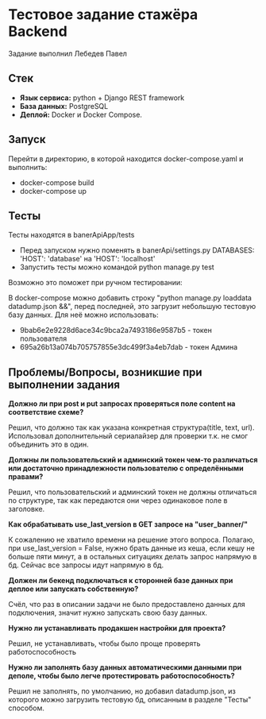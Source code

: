 # Тестовое задание стажёра Backend
Задание выполнил Лебедев Павел
## Стек 
- **Язык сервиса:** python + Django REST framework
- **База данных:** PostgreSQL
- **Деплой:** Docker и Docker Compose.
## Запуск
Перейти в директорию, в которой находится docker-compose.yaml и выполнить:
- docker-compose build
- docker-compose up
## Тесты
Тесты находятся в banerApiApp/tests
- Перед запуском нужно поменять в banerApi/settings.py DATABASES:
'HOST': 'database' на 'HOST': 'localhost'
- Запустить тесты можно командой python manage.py test

Возможно это поможет при ручном тестировании:  

В docker-compose можно добавить строку "python manage.py loaddata datadump.json &&", перед последней, это загрузит небольшую тестовую базу данных. Для неё можно использовать:
- 9bab6e2e9228d6ace34c9bca2a7493186e9587b5 - токен пользователя
- 695a26b13a074b705757855e3dc499f3a4eb7dab - токен Админа

## Проблемы/Вопросы, возникшие при выполнении задания
**Должно ли при post и put запросах проверяться поле content на соответствие схеме?**

Решил, что должно так как указана конкретная структура(title, text, url). Использовал дополнительный сериалайзер для проверки т.к. не смог объединить это в один.

**Должны ли пользовательский и админский токен чем-то различаться или достаточно принадлежности пользователю с определёнными правами?**

Решил, что пользовательский и админский токен не должны отличаться по структуре, так как передаются они через одинаковое поле в заголовке.

**Как обрабатывать use_last_version в GET запросе на "user_banner/"**

К сожалению не хватило времени на решение этого вопроса. Полагаю, при use_last_version = False, нужно брать данные из кеша, если кешу не больше пяти минут, а в остальных ситуациях делать запрос напрямую в бд. Сейчас все запросы идут напрямую в бд.

**Должен ли бекенд подключаться к сторонней базе данных при деплое или запускать собственную?**

Счёл, что раз в описании задачи не было предоставлено данных для подключения, значит нужно запускать свою базу данных.

**Нужно ли устанавливать продакшен настройки для проекта?**

Решил, не устанавливать, чтобы было проще проверять работоспособность

**Нужно ли заполнять базу данных автоматическими данными при деполе, чтобы было легче протестировать работоспособность?**

Решил не заполнять, по умолчанию, но добавил datadump.json, из которого можно загрузить тестовую бд, описанным в разделе "Тесты" способом.

